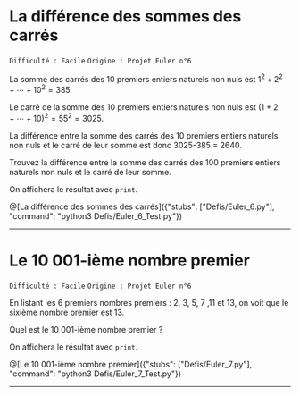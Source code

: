 # La différence des sommes des carrés
`Difficulté : Facile`
`Origine : Projet Euler n°6`

La somme des carrés des 10 premiers entiers naturels non nuls est $`1^2+2^2+\cdots + 10^2=385`$.

Le carré de la somme des 10 premiers entiers naturels non nuls est $`(1+2+\cdots+10)^2=55^2=3025`$.

La différence entre la somme des carrés des 10 premiers entiers naturels non nuls et le carré de leur somme est donc 3025-385 = 2640.

Trouvez la différence entre la somme des carrés des 100 premiers entiers naturels non nuls et le carré de leur somme.

On affichera le résultat avec `print`.

@[La différence des sommes des carrés]({"stubs": ["Defis/Euler_6.py"], "command": "python3 Defis/Euler_6_Test.py"})

---

# Le 10 001-ième nombre premier
`Difficulté : Facile`
`Origine : Projet Euler n°6`

En listant les 6 premiers nombres premiers : 2, 3, 5, 7 ,11 et 13, on voit que le sixième nombre premier est 13.

Quel est le 10 001-ième nombre premier ?

On affichera le résultat avec `print`.

@[Le 10 001-ième nombre premier]({"stubs": ["Defis/Euler_7.py"], "command": "python3 Defis/Euler_7_Test.py"})

---
